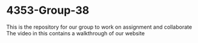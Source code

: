 # 4353-Group-38
This is the repository for our group to work on assignment and collaborate
The video in this contains a walkthrough of our website

